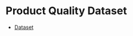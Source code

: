 # Product Quality Dataset

- [Dataset](https://www.kaggle.com/ravirajsinh45/real-life-industrial-dataset-of-casting-product)